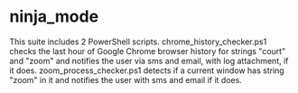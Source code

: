 # ninja_mode
This suite includes 2 PowerShell scripts. chrome_history_checker.ps1 checks the last hour of Google Chrome browser history for strings "court" and "zoom" and notifies the user via sms and email, with log attachment, if it does. zoom_process_checker.ps1 detects if a current window has string "zoom" in it and notifies the user with sms and email if it does.